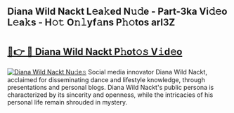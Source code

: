 ## Diana Wild Nackt L𝚎a𝚔ed N𝚞𝚍e - Part-3ka Vi𝚍𝚎o L𝚎a𝚔s - H𝚘𝚝 O𝚗𝚕yf𝚊ns P𝚑𝚘tos arl3Z

# <h2><a href="http://kfdq27.oniu.top/?m=Diana+Wild+Nackt">🔗👉 🔴 Diana Wild Nackt P𝚑ot𝚘𝚜 V𝚒d𝚎o</a></h2>

[![Diana Wild Nackt Nu𝚍e𝚜](https://i.imgur.com/0qMVB7G.gif)](http://kfdq27.oniu.top/?m=Diana+Wild+Nackt)
Social media innovator Diana Wild Nackt, acclaimed for disseminating dance and lifestyle knowledge, through presentations and personal blogs. Diana Wild Nackt's public persona is characterized by its sincerity and openness, while the intricacies of his personal life remain shrouded in mystery.  

